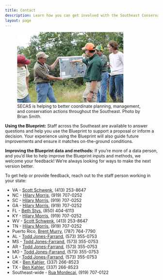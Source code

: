```yaml
---
title: Contact
description: Learn how you can get involved with the Southeast Conservation Adaptation Strategy (SECAS)
layout: page
---
```


<figure class="image-right">
  <img src="./images/people-working.jpg" alt="Biologists in the field gather around a map."/>
  <figcaption>SECAS is helping to better coordinate planning, management, and conservation actions throughout the Southeast. Photo by Brian Smith.</figcaption>
</figure>

**Using the Blueprint:** Staff across the Southeast are available to answer questions and help you use the Blueprint to support a proposal or inform a decision. Your experience using the Blueprint will also guide future improvements and ensure it matches on-the-ground conditions.

**Improving the Blueprint data and methods:** If you’re more of a data person, and you’d like to help improve the Blueprint inputs and methods, we welcome your feedback! We’re always looking for ways to make the next version better.

To get help or provide feedback, reach out to the staff person working in your state:

- VA - [Scott Schwenk](mailto:william_schwenk@fws.gov), (413) 253-8647
- NC - [Hilary Morris](mailto:hilary_morris@fws.gov), (919) 707-0252
- SC - [Hilary Morris](mailto:hilary_morris@fws.gov), (919) 707-0252
- GA - [Hilary Morris](mailto:hilary_morris@fws.gov), (919) 707-0252
- FL - [Beth Stys](mailto:beth.stys@myfwc.com), (850) 404-6113
- KY - [Hilary Morris](mailto:hilary_morris@fws.gov), (919) 707-0252
- WV - [Scott Schwenk](mailto:william_schwenk@fws.gov), (413) 253-8647
- TN - [Hilary Morris](mailto:hilary_morris@fws.gov), (919) 707-0252
- Puerto Rico, [Brent Murry](mailto:brent_murry@fws.gov), (787) 764-7790
- AL - [Todd Jones-Farrand](mailto:david_jones-farrand@fws.gov), (573) 355-0753
- MS - [Todd Jones-Farrand](mailto:david_jones-farrand@fws.gov), (573) 355-0753
- AR - [Todd Jones-Farrand](mailto:david_jones-farrand@fws.gov), (573) 355-0753
- MO - [Todd Jones-Farrand](mailto:david_jones-farrand@fws.gov), (573) 355-0753
- LA - [Todd Jones-Farrand](mailto:david_jones-farrand@fws.gov), (573) 355-0753
- OK - [Ben Kahler](mailto:benjamin_kahler@fws.gov), (337) 266-8523
- TX - [Ben Kahler](mailto:benjamin_kahler@fws.gov), (337) 266-8523
- Southeast-wide - [Rua Mordecai](mailto:rua_mordecai@fws.gov), (919) 707-0122
